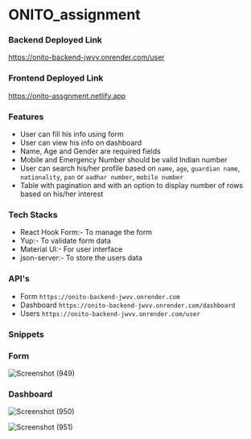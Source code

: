 # ONITO_assignment

### Backend Deployed Link
https://onito-backend-jwvv.onrender.com/user

### Frontend Deployed Link
https://onito-assgnment.netlify.app

### Features
- User can fill his info using form
- User can view his info on dashboard
- Name, Age and Gender are required fields
- Mobile and Emergency Number should be valid Indian number
- User can search his/her profile based on `name`, `age`, `guardian name`, `nationality`, `pan` or `aadhar number`, `mobile number`
- Table with pagination and with an option to display number of rows based on his/her interest

### Tech Stacks
- React Hook Form:- To manage the form
- Yup:- To validate form data
- Material UI:- For user interface
- json-server:- To store the users data

### API's
- Form `https://onito-backend-jwvv.onrender.com`
- Dashboard `https://onito-backend-jwvv.onrender.com/dashboard`
- Users `https://onito-backend-jwvv.onrender.com/user`

### Snippets

### Form
![Screenshot (949)](https://user-images.githubusercontent.com/69896733/236214116-dc98f89b-b141-4c5c-9703-22b43fc8216b.png)

### Dashboard
![Screenshot (950)](https://user-images.githubusercontent.com/69896733/236214192-03814520-5b5d-41ac-98e3-15807686af45.png)

![Screenshot (951)](https://user-images.githubusercontent.com/69896733/236214217-c4c7d31b-0dd9-4adf-9686-34404f41cd3e.png)


